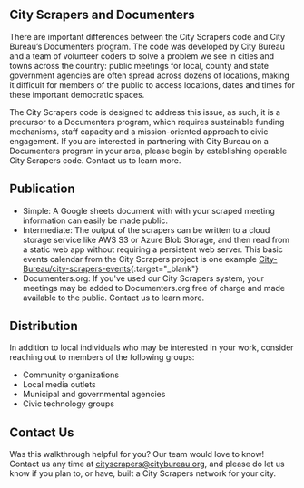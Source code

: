 
## City Scrapers and Documenters

There are important differences between the City Scrapers code and City Bureau’s Documenters program. The code was developed by City Bureau and a team of volunteer coders to solve a problem we see in cities and towns across the country: public meetings for local, county and state government agencies are often spread across dozens of locations, making it difficult for members of the public to access locations, dates and times for these important democratic spaces.

The City Scrapers code is designed to address this issue, as such, it is a precursor to a Documenters program, which requires sustainable funding mechanisms, staff capacity and a mission-oriented approach to civic engagement. If you are interested in partnering with City Bureau on a Documenters program in your area, please begin by establishing operable City Scrapers code. Contact us to learn more.

## Publication

- Simple: A Google sheets document with with your scraped meeting information can easily be made public.
- Intermediate: The output of the scrapers can be written to a cloud storage service like AWS S3 or Azure Blob Storage, and then read from a static web app without requiring a persistent web server. This basic events calendar from the City Scrapers project is one example [City-Bureau/city-scrapers-events](https://github.com/City-Bureau/city-scrapers-events){:target="\_blank"}
- Documenters.org: If you've used our City Scrapers system, your meetings may be added to Documenters.org free of charge and made available to the public. Contact us to learn more.

## Distribution

In addition to local individuals who may be interested in your work, consider reaching out to members of the following groups:

- Community organizations
- Local media outlets
- Municipal and governmental agencies
- Civic technology groups

## Contact Us

Was this walkthrough helpful for you? Our team would love to know! Contact us any time at cityscrapers@citybureau.org, and please do let us know if you plan to, or have, built a City Scrapers network for your city.
